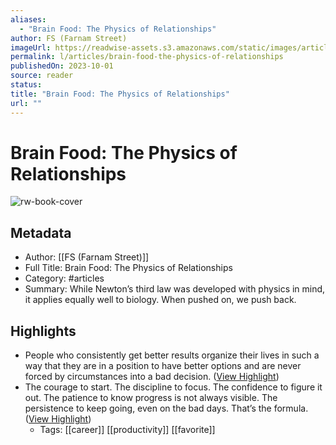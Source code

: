 ```yaml
---
aliases:
  - "Brain Food: The Physics of Relationships"
author: FS (Farnam Street)
imageUrl: https://readwise-assets.s3.amazonaws.com/static/images/article4.6bc1851654a0.png
permalink: l/articles/brain-food-the-physics-of-relationships
publishedOn: 2023-10-01
source: reader
status: 
title: "Brain Food: The Physics of Relationships"
url: ""
---
```

# Brain Food: The Physics of Relationships

![rw-book-cover](https://readwise-assets.s3.amazonaws.com/static/images/article4.6bc1851654a0.png)

## Metadata

- Author: [[FS (Farnam Street)]]
- Full Title: Brain Food: The Physics of Relationships
- Category: #articles
- Summary: While Newton’s third law was developed with physics in mind, it applies equally well to biology. When pushed on, we push back.

## Highlights

- People who consistently get better results organize their lives in such a way that they are in a position to have better options and are never forced by circumstances into a bad decision. ([View Highlight](https://read.readwise.io/read/01hbtcvkcmqs7e971pfw8gwdg3))
- The courage to start.
  The discipline to focus.
  The confidence to figure it out.
  The patience to know progress is not always visible.
  The persistence to keep going, even on the bad days.
  That’s the formula. ([View Highlight](https://read.readwise.io/read/01hbtcw061fcwr5kgx0nj6kfkh))
    - Tags: [[career]] [[productivity]] [[favorite]]
